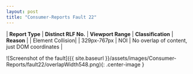 ```yaml
---
layout: post
title: "Consumer-Reports Fault 22"
---
```

| **Report Type** | **Distinct RLF No.** | **Viewport Range** | **Classification** | **Reason** |
| Element Collision|  | 329px-767px | NOI | No overlap of content, just DOM coordinates | 

![Screenshot of the fault]({{ site.baseurl }}/assets/images/Consumer-Reports/fault22/overlapWidth548.png){: .center-image }